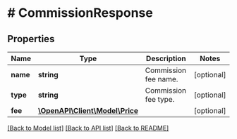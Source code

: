 # # CommissionResponse

## Properties

Name | Type | Description | Notes
------------ | ------------- | ------------- | -------------
**name** | **string** | Commission fee name. | [optional]
**type** | **string** | Commission fee type. | [optional]
**fee** | [**\OpenAPI\Client\Model\Price**](Price.md) |  | [optional]

[[Back to Model list]](../../README.md#models) [[Back to API list]](../../README.md#endpoints) [[Back to README]](../../README.md)
